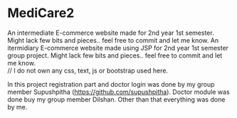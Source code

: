 # MediCare2
An intermediate E-commerce website made for 2nd year 1st semester. Might lack few bits and pieces.. feel free to commit and let me know. An itermidiary E-commerce website made using JSP for 2nd year 1st semester group project. Might lack few bits and pieces.. feel free to commit and let me know.  
// I do not own any css, text, js or bootstrap used here. 

In this project registration part and doctor login was done by my group member Supushpitha (https://github.com/supushpitha). 
Doctor module was done buy my group member Dilshan. 
Other than that everything was done by me.
